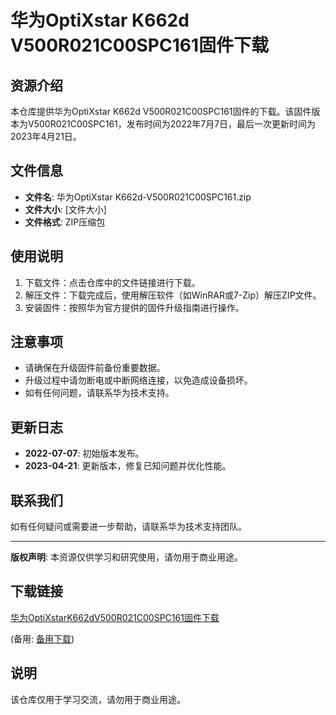 # 华为OptiXstar K662d V500R021C00SPC161固件下载

## 资源介绍

本仓库提供华为OptiXstar K662d V500R021C00SPC161固件的下载。该固件版本为V500R021C00SPC161，发布时间为2022年7月7日，最后一次更新时间为2023年4月21日。

## 文件信息

- **文件名**: 华为OptiXstar K662d-V500R021C00SPC161.zip
- **文件大小**: [文件大小]
- **文件格式**: ZIP压缩包

## 使用说明

1. 下载文件：点击仓库中的文件链接进行下载。
2. 解压文件：下载完成后，使用解压软件（如WinRAR或7-Zip）解压ZIP文件。
3. 安装固件：按照华为官方提供的固件升级指南进行操作。

## 注意事项

- 请确保在升级固件前备份重要数据。
- 升级过程中请勿断电或中断网络连接，以免造成设备损坏。
- 如有任何问题，请联系华为技术支持。

## 更新日志

- **2022-07-07**: 初始版本发布。
- **2023-04-21**: 更新版本，修复已知问题并优化性能。

## 联系我们

如有任何疑问或需要进一步帮助，请联系华为技术支持团队。

---

**版权声明**: 本资源仅供学习和研究使用，请勿用于商业用途。

## 下载链接
[华为OptiXstarK662dV500R021C00SPC161固件下载](https://pan.quark.cn/s/955c485bf349) 

(备用: [备用下载](https://pan.baidu.com/s/1GuecC1IxZIAXSaxIEsU1FQ?pwd=1234))

## 说明

该仓库仅用于学习交流，请勿用于商业用途。
